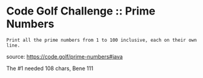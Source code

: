 # Code Golf Challenge :: Prime Numbers

```
Print all the prime numbers from 1 to 100 inclusive, each on their own line.
```

source: https://code.golf/prime-numbers#java

The #1 needed 108 chars, Bene 111